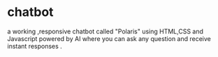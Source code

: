 # chatbot
a working ,responsive  chatbot called "Polaris" using HTML,CSS and Javascript powered by AI where you can ask any question and receive instant responses .
